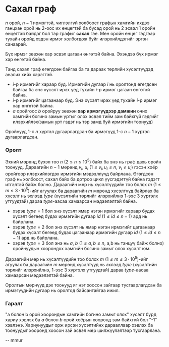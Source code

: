 Сахал граф
==========
$n$ орой, $n-1$ ирмэгтэй, чиглэлгүй холбоост графын хамгийн ихдээ ганцхан орой нь $2$-оос их өнцөгтэй ба бусад орой нь $2$ эсвэл $1$ оройн өнцөгтэй байдаг бол тэр графыг **сахал** гэе. Мөн оройн өнцөг гэдгээр тухайн оройд хэдэн ирмэг холбогдож буйг илэрхийлдэгийг эргэн санаарай.

Бүх ирмэг зөвхөн хар эсвэл цагаан өнгөтэй байна. Эхэндээ бүх ирмэг хар өнгөтэй байна.

Танд сахал граф өгөгдсөн байгаа ба та дараах төрлийн хүсэлтүүдэд анализ хийх хэрэгтэй.

 - $i$-р ирмэгийг хараар буд. Ирмэгийн дугаар $i$ нь оролтонд өгөгдсөн байгаа ба энэ хүсэлт ирэх үед тухайн $i$-р ирмэг цагаан өнгөтэй байна.
 - $i$-р ирмэгийг цагаанаар буд. Энэ хүсэлт ирэх үед тухайн $i$-р ирмэг хар өнгөтэй байна.
 - $a$ оройгоос $b$ оройруу зөвхөн **хар ирмэгүүдээр дамжин** очих хамгийн богино замын уртыг олох эсвэл тийм зам байхгүй гэдгийг илэрхийлэх(замын урт гэдэг нь тэр замд буй ирмэгийн тоонууд)

Оройнууд $1$-с $n$ хүртэл дугаарлагдсан ба ирмэгүүд $1$-с $n-1$ хүртэл дугаарлагдсан.


### Оролт
Эхний мөрөнд бүхэл тоо $n$ ($2 ≤ n ≤ 10^5$) байх ба энэ нь граф дахь оройн тоонууд. Дараагийн $n-1$ мөрөнд  $v_i$, $u_i$ ($1 ≤ v_i, u_i ≤ n$, $v_i ≠ u_i$) гэсэн хоёр оройгоор илэрхийлэгдэх ирмэгийн мэдээллүүд байрлана. Өгөгдсөн граф нь холбоост, сахал байх ба дотроо цикл үүсгэдэггүй байна гэдэгт итгэлтэй байж болно.
Дараагийн мөр нь хүсэлтүүдийн тоо болох $m$ ($1 ≤ m ≤ 3·10^5$)-ийг агуулах ба дараагийн $m$ мөрөнд хүсэлтүүд байрлах ба хүсэлт нь эхлээд $type$ (хүсэлтийн төрлийг илэрхийлнэ 1-ээс 3 хүртэлх утгуудтай) дараа $type$-аасаа хамаарсан мэдээлэлтэй байна.

 - хэрэв $type = 1$ бол энэ хүсэлт ямар нэгэн ирмэгийг хараар будах хүсэлт бөгөөд будах ирмэгийн дугаар $id$ ($1 ≤ id ≤ n-1$) ард нь байрлана.
 - хэрэв $type = 2$ бол энэ хүсэлт нь ямар нэгэн ирмэгийг цагаанаар будах хүсэлт бөгөөд будах цагаанаар ирмэгийн дугаар $id$ ($1 ≤ id ≤ n - 1$) ард нь байрлана.
 - хэрэв $type = 3$ бол энэ нь $a$, $b$ ($1 ≤ a, b ≤ n$, a,b нь тэнцүү байж болно) оройнуудын хоорондох хамгийн богино замыг олох хүсэлт юм.

Дараагийн мөр нь хүсэлтүүдийн тоо болох $m$ ($1 ≤ m ≤ 3·10^5$)-ийг агуулах ба дараагийн $m$ мөрөнд хүсэлтүүд нь эхлээд $type$ (хүсэлтийн төрлийг илэрхийлнэ, 1-ээс 3 хүртэлх утгуудтай) дараа $type$-аасаа хамаарсан мэдээлэлтэй байна.

Оролтын мөрнүүд дэх тоонууд яг нэг хоосон зайгаар тусгаарлагдсан ба ирмэгүүдийн дугаар нь оролтод байсантайгаа ижил.


### Гаралт
"а болон b орой хоорондын хамгийн богино замыг олох" хүсэлт бүрд хариу хэвлэх ба $a$ болон $b$ орой хоёрын хооронд зам байхгүй бол "-1" хэвлэнэ. Хариунуудыг орж ирсэн хүсэлтийнх дарааллаар хэвлэх ба тоонуудыг хооронд хоосон зай эсвэл мөр шилжүүлэлтээр тусгаарлана.

-- mmur
